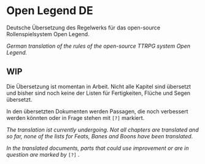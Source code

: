 # Open Legend DE
Deutsche Übersetzung des Regelwerks für das open-source Rollenspielsystem Open Legend.

*German translation of the rules of the open-source TTRPG system Open Legend.*
## WIP
Die Übersetzung ist momentan in Arbeit. Nicht alle Kapitel sind übersetzt und bisher sind noch keine der Listen für Fertigkeiten, Flüche und Segen übersetzt.

In den übersetzten Dokumenten werden Passagen, die noch verbessert werden könnten oder in Frage stehen mit `[?]` markiert.

*The translation ist currently undergoing. Not all chapters are translated and so far, none of the lists for Feats, Banes and Boons have been translated.*

*In the translated documents, parts that could use improvement or are in question are marked by* `[?]` *.*
